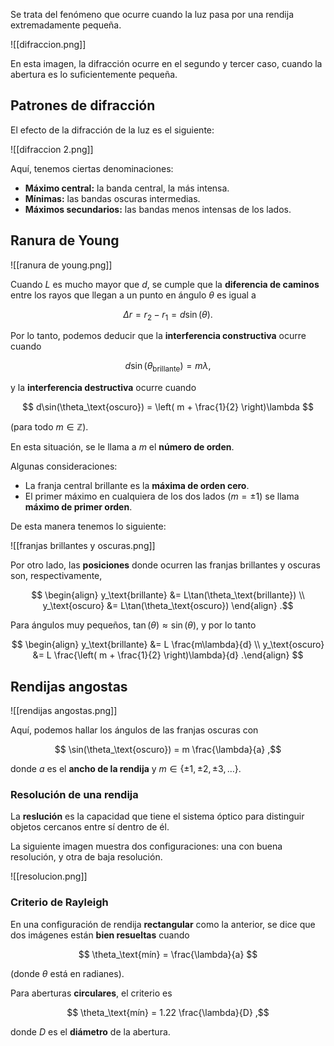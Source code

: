 Se trata del fenómeno que ocurre cuando la luz pasa por una rendija extremadamente pequeña.

![[difraccion.png]]

En esta imagen, la difracción ocurre en el segundo y tercer caso, cuando la abertura es lo suficientemente pequeña.

## Patrones de difracción

El efecto de la difracción de la luz es el siguiente:

![[difraccion 2.png]]

Aquí, tenemos ciertas denominaciones:

- **Máximo central:** la banda central, la más intensa.
- **Mínimas:** las bandas oscuras intermedias.
- **Máximos secundarios:** las bandas menos intensas de los lados.

## Ranura de Young

![[ranura de young.png]]

Cuando $L$ es mucho mayor que $d$, se cumple que la **diferencia de caminos** entre los rayos que llegan a un punto en ángulo $\theta$ es igual a

$$
\Delta r = r_2 - r_1 = d\sin(\theta)
.$$

Por lo tanto, podemos deducir que la **interferencia constructiva** ocurre cuando

$$
d\sin(\theta_\text{brillante}) = m\lambda
,$$

y la **interferencia destructiva** ocurre cuando

$$
d\sin(\theta_\text{oscuro}) = \left( m + \frac{1}{2} \right)\lambda
$$

(para todo $m \in \mathbb{Z}$).

En esta situación, se le llama a $m$ el **número de orden**.

Algunas consideraciones:

- La franja central brillante es la **máxima de orden cero**.
- El primer máximo en cualquiera de los dos lados ($m = \pm 1$) se llama **máximo de primer orden**.

De esta manera tenemos lo siguiente:

![[franjas brillantes y oscuras.png]]

Por otro lado, las **posiciones** donde ocurren las franjas brillantes y oscuras son, respectivamente,

$$
\begin{align}
y_\text{brillante} &= L\tan(\theta_\text{brillante}) \\
y_\text{oscuro} &= L\tan(\theta_\text{oscuro})
\end{align}
.$$

Para ángulos muy pequeños, $\tan(\theta) \approx \sin(\theta)$, y por lo tanto

$$
\begin{align}
y_\text{brillante} &= L \frac{m\lambda}{d} \\
y_\text{oscuro} &= L \frac{\left( m + \frac{1}{2} \right)\lambda}{d}
.\end{align}
$$

## Rendijas angostas

![[rendijas angostas.png]]

Aquí, podemos hallar los ángulos de las franjas oscuras con

$$
\sin(\theta_\text{oscuro}) = m \frac{\lambda}{a}
,$$

donde $a$ es el **ancho de la rendija** y $m \in \left\{ \pm 1, \pm 2, \pm 3, \ldots \right\}$.

### Resolución de una rendija

La **reslución** es la capacidad que tiene el sistema óptico para distinguir objetos cercanos entre sí dentro de él.

La siguiente imagen muestra dos configuraciones: una con buena resolución, y otra de baja resolución.

![[resolucion.png]]

### Criterio de Rayleigh

En una configuración de rendija **rectangular** como la anterior, se dice que dos imágenes están **bien resueltas** cuando

$$
\theta_\text{mín} = \frac{\lambda}{a}
$$

(donde $\theta$ está en radianes).

Para aberturas **circulares**, el criterio es

$$
\theta_\text{mín} = 1.22 \frac{\lambda}{D}
,$$

donde $D$ es el **diámetro** de la abertura.
